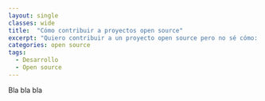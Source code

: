 ```yaml
---
layout: single
classes: wide
title:  "Cómo contribuir a proyectos open source"
excerpt: "Quiero contribuir a un proyecto open source pero no sé cómo: primeros pasos para aportar tu granito de arena en un proyecto open source"
categories: open source
tags: 
  - Desarrollo
  - Open source
---
```


Bla bla bla
